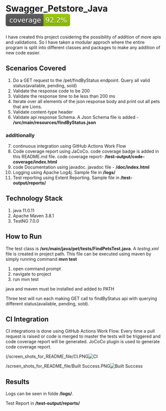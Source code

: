 # Swagger_Petstore_Java  ![Coverage](.github/badges/jacoco.svg)
I have created this project cosidering the possibility of addition of more apis and validations. So I have taken a modular approch where the entire program is split into different classes and packages to make any addition of new code easier.
## Scenarios Covered

1. Do a GET request to the /pet/findByStatus endpoint. Query all valid status(available, pending, sold)
2. Validate the response code to be 200
3. Validate the response time to be less than 200 ms
4. Iterate over all elements of the json response body and print out all pets that are Lions.
5. Validate content-type header
6. Validate api response Schema. A Json Schema file is added - **/src/main/resources/findByStatus.json**

### **additionally**

7. continuous integration using GitHub Actions Work Flow
8. Code coverage report using JaCoCo. code coverage badge is added in this README.md file. code coverage report- **/test-output/code-coverage/index.html**
9. code Documentation using javadoc. javadoc file - **/doc/index.html**
10. Logging using Apache Log4j. Sample file in **/logs/**
11. Test reporting using Extent Reporting. Sample file in **/test-output/reports/**

## Technology Stack
1. java 11.0.11
2. Apache Maven 3.8.1
3. TestNG 7.0.0

## How to Run
The test class is **/src/main/java/pet/tests/FindPetsTest.java**. A _testng.xml_ file is created in project path. This file can be executed using maven by simply running command **mvn test** 
1. open command prompt
2. navigate to project
3. run mvn test

java and maven must be installed and added to PATH

Three test will run each making GET call to findByStatus api with querying different status(available, pending, sold). 

## CI Integration
CI integrations is done using GitHub Actions Work Flow. Every time a pull request is raised or code is merged to master the tests will be triggered and code coverage report will be generated. JoCoCo plugin is used to generate code coverage report.

(/screen_shots_for_README_file/CI.PNG![CI](https://user-images.githubusercontent.com/76465501/121572559-f2324d80-ca41-11eb-8328-09b941472992.PNG)


/screen_shots_for_README_file/Built Success.PNG![Built Success](https://user-images.githubusercontent.com/76465501/121572834-34f42580-ca42-11eb-80c7-806b75072287.PNG)


## Results
Logs can be seen in folde **/logs/**.

Test Report in **/test-output/reports/**
